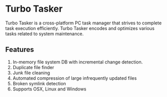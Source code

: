 # Turbo Tasker

Turbo Tasker is a cross-platform PC task manager that strives to complete task execution efficiently.  Turbo Tasker encodes and optimizes various tasks related to system maintenance.

## Features

1. In-memory file system DB with incremental change detection.
2. Duplicate file finder
3. Junk file cleaning
4. Automated compression of large infrequently updated files
5. Broken symlink detection
6. Supports OSX, Linux and Windows
